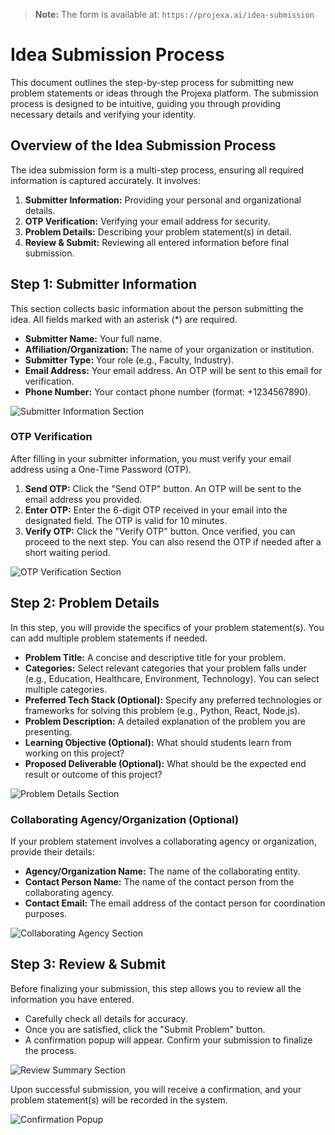 > **Note:** The form is available at: `https://projexa.ai/idea-submission`

# Idea Submission Process

This document outlines the step-by-step process for submitting new problem statements or ideas through the Projexa platform. The submission process is designed to be intuitive, guiding you through providing necessary details and verifying your identity.

## Overview of the Idea Submission Process

The idea submission form is a multi-step process, ensuring all required information is captured accurately. It involves:

1.  **Submitter Information:** Providing your personal and organizational details.
2.  **OTP Verification:** Verifying your email address for security.
3.  **Problem Details:** Describing your problem statement(s) in detail.
4.  **Review & Submit:** Reviewing all entered information before final submission.

## Step 1: Submitter Information

This section collects basic information about the person submitting the idea. All fields marked with an asterisk (\*) are required.

- **Submitter Name:** Your full name.
- **Affiliation/Organization:** The name of your organization or institution.
- **Submitter Type:** Your role (e.g., Faculty, Industry).
- **Email Address:** Your email address. An OTP will be sent to this email for verification.
- **Phone Number:** Your contact phone number (format: +1234567890).

![Submitter Information Section](assets/images/idea_submission_form_step1_submitter_info.png)

### OTP Verification

After filling in your submitter information, you must verify your email address using a One-Time Password (OTP).

1.  **Send OTP:** Click the "Send OTP" button. An OTP will be sent to the email address you provided.
2.  **Enter OTP:** Enter the 6-digit OTP received in your email into the designated field. The OTP is valid for 10 minutes.
3.  **Verify OTP:** Click the "Verify OTP" button. Once verified, you can proceed to the next step. You can also resend the OTP if needed after a short waiting period.

![OTP Verification Section](assets/images/idea_submission_form_step1_otp_section.png)

## Step 2: Problem Details

In this step, you will provide the specifics of your problem statement(s). You can add multiple problem statements if needed.

- **Problem Title:** A concise and descriptive title for your problem.
- **Categories:** Select relevant categories that your problem falls under (e.g., Education, Healthcare, Environment, Technology). You can select multiple categories.
- **Preferred Tech Stack (Optional):** Specify any preferred technologies or frameworks for solving this problem (e.g., Python, React, Node.js).
- **Problem Description:** A detailed explanation of the problem you are presenting.
- **Learning Objective (Optional):** What should students learn from working on this project?
- **Proposed Deliverable (Optional):** What should be the expected end result or outcome of this project?

![Problem Details Section](assets/images/idea_submission_form_step2_problem_details.png)

### Collaborating Agency/Organization (Optional)

If your problem statement involves a collaborating agency or organization, provide their details:

- **Agency/Organization Name:** The name of the collaborating entity.
- **Contact Person Name:** The name of the contact person from the collaborating agency.
- **Contact Email:** The email address of the contact person for coordination purposes.

![Collaborating Agency Section](assets/images/idea_submission_form_step2_collaborating_agency.png)

## Step 3: Review & Submit

Before finalizing your submission, this step allows you to review all the information you have entered.

- Carefully check all details for accuracy.
- Once you are satisfied, click the "Submit Problem" button.
- A confirmation popup will appear. Confirm your submission to finalize the process.

![Review Summary Section](assets/images/idea_submission_form_step3_review_summary.png)

Upon successful submission, you will receive a confirmation, and your problem statement(s) will be recorded in the system.

![Confirmation Popup](assets/images/idea_submission_form_confirmation_popup.png)
